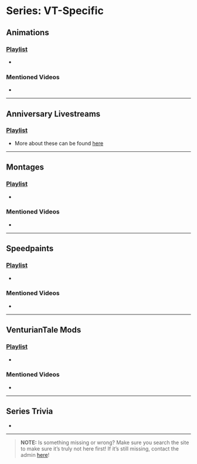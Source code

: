 # Series: VT-Specific

 
## **Animations**  
### [Playlist](https://www.youtube.com/playlist?list=PLwljWXtmIKiS9e8P8yWyK9iexXWBXne-g)
- 

### Mentioned Videos
- []()

----

## **Anniversary Livestreams**  
### [Playlist](https://www.youtube.com/playlist?list=PLwljWXtmIKiSzbw3HuSRtnuR4-h_APaUT)
- More about these can be found [here](6.Series/Livestreams.html)

----

## **Montages**  
### [Playlist](https://www.youtube.com/playlist?list=PLwljWXtmIKiQGXCslKRBC-PL9JASozwK8)
- 

### Mentioned Videos
- []()

----

## **Speedpaints**  
### [Playlist](https://www.youtube.com/playlist?list=PLwljWXtmIKiSwCvOKbYdriVjJhtO8PtZj)
- 

### Mentioned Videos
- []()

----

## **VenturianTale Mods**  
### [Playlist](https://www.youtube.com/playlist?list=PLwljWXtmIKiS3zW-4Fs03PStqBnzIFiI5)
- 

### Mentioned Videos
- []()

----
 
## Series Trivia
- 
 
----
 
> **NOTE:** Is something missing or wrong? Make sure you search the site to make sure it’s truly not here first! If it’s still missing, contact the admin [here](../chapter_2.html)!